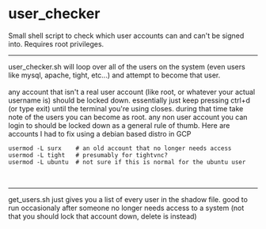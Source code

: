 # user_checker
Small shell script to check which user accounts can and can't be signed into. Requires root privileges.
<hr>

user_checker.sh will loop over all of the users on the system (even users like mysql, apache, tight, etc...) and attempt to become that user.
<br><br>
any account that isn't a real user account (like root, or whatever your actual username is) should be locked down. essentially just keep pressing ctrl+d (or type exit) until the terminal you're using closes. during that time take note of the users you can become as root. any non user account you can login to should be locked down as a general rule of thumb. Here are accounts I had to fix using a debian based distro in GCP

```
usermod -L surx    # an old account that no longer needs access
usermod -L tight   # presumably for tightvnc?
usermod -L ubuntu  # not sure if this is normal for the ubuntu user
```
<br>
<hr>
get_users.sh just gives you a list of every user in the shadow file. good to run occasionaly after someone no longer needs access to a system (not that you should lock that account down, delete is instead)
